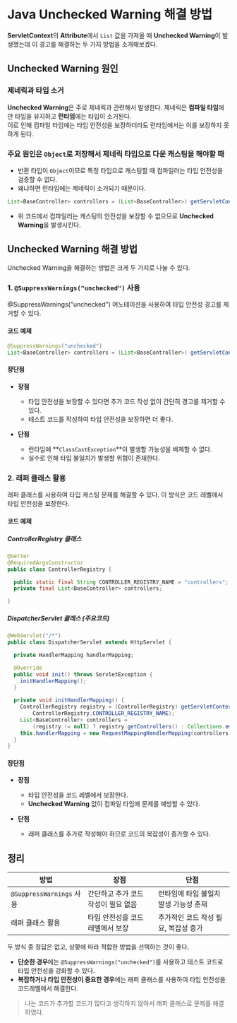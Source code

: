 # Java Unchecked Warning 해결 방법

**ServletContext**의 **Attribute**에서 `List` 값을 가져올 때 **Unchecked Warning**이 발생했는데 이 경고를 해결하는 두 가지 방법을 소개해보겠다.


## Unchecked Warning 원인

### 제네릭과 타입 소거
**Unchecked Warning**은 주로 제네릭과 관련해서 발생한다. 제네릭은 **컴파일 타임**에만 타입을 유지하고 **런타임**에는 타입이 소거된다.  
이로 인해 컴파일 타임에는 타입 안전성을 보장하더라도 런타임에서는 이를 보장하지 못하게 된다.

### 주요 원인은 `Object`로 저장해서 제네릭 타입으로 다운 캐스팅을 해야할 때
   - 반환 타입이 `Object`이므로 특정 타입으로 캐스팅할 때 컴파일러는 타입 안전성을 검증할 수 없다.
   - 왜냐하면 런타임에는 제네릭이 소거되기 때문이다.

   ```java
   List<BaseController> controllers = (List<BaseController>) getServletContext().getAttribute("controllers");
   ```
   - 위 코드에서 컴파일러는 캐스팅의 안전성을 보장할 수 없으므로 **Unchecked Warning**을 발생시킨다.


## Unchecked Warning 해결 방법

Unchecked Warning을 해결하는 방법은 크게 두 가지로 나눌 수 있다.

### 1. `@SuppressWarnings("unchecked")` 사용
@SuppressWarnings("unchecked") 어노테이션을 사용하여 타입 안전성 경고를 제거할 수 있다.

#### 코드 예제
```java
@SuppressWarnings("unchecked")
List<BaseController> controllers = (List<BaseController>) getServletContext().getAttribute("controllers");
```

#### 장단점
- **장점**
   - 타입 안전성을 보장할 수 있다면 추가 코드 작성 없이 간단히 경고를 제거할 수 있다.
   - 테스트 코드를 작성하여 타입 안전성을 보장하면 더 좋다.

- **단점**
   - 런타임에 **`ClassCastException`**이 발생할 가능성을 배제할 수 없다.
   - 실수로 인해 타입 불일치가 발생할 위험이 존재한다.

### 2. 래퍼 클래스 활용

래퍼 클래스를 사용하여 타입 캐스팅 문제를 해결할 수 있다. 이 방식은 코드 레벨에서 타입 안전성을 보장한다.

#### 코드 예제
##### ControllerRegistry 클래스
```java
@Getter
@RequiredArgsConstructor
public class ControllerRegistry {

  public static final String CONTROLLER_REGISTRY_NAME = "controllers";
  private final List<BaseController> controllers;

}
```

##### DispatcherServlet 클래스 (주요코드)
```java
@WebServlet("/*")
public class DispatcherServlet extends HttpServlet {

  private HandlerMapping handlerMapping;

  @Override
  public void init() throws ServletException {
    initHandlerMapping();
  }

  private void initHandlerMapping() {
    ControllerRegistry registry = (ControllerRegistry) getServletContext().getAttribute(
        ControllerRegistry.CONTROLLER_REGISTRY_NAME);
    List<BaseController> controllers =
        (registry != null) ? registry.getControllers() : Collections.emptyList();
    this.handlerMapping = new RequestMappingHandlerMapping(controllers);
  }
}
```

#### 장단점
- **장점**
   - 타입 안전성을 코드 레벨에서 보장한다.
   - **Unchecked Warning** 없이 컴파일 타임에 문제를 예방할 수 있다.

- **단점**
   - 래퍼 클래스를 추가로 작성해야 하므로 코드의 복잡성이 증가할 수 있다.


## 정리

| 방법                     | 장점                        | 단점                      |
|--------------------------|---------------------------|-------------------------|
| `@SuppressWarnings` 사용 | 간단하고 추가 코드 작성이 필요 없음      | 런타임에 타입 불일치 발생 가능성 존재   |
| 래퍼 클래스 활용           | 타입 안전성을 코드 레벨에서 보장        | 추가적인 코드 작성 필요, 복잡성 증가   |

두 방식 중 정답은 없고, 상황에 따라 적합한 방법을 선택하는 것이 좋다.
- **단순한 경우**에는 `@SuppressWarnings("unchecked")`를 사용하고 테스트 코드로 타입 안전성을 강화할 수 있다.
- **복잡하거나 타입 안전성이 중요한 경우**에는 래퍼 클래스를 사용하여 타입 안전성을 코드레벨에서 해결한다.

> 나는 코드가 추가할 코드가 많다고 생각하지 않아서 래퍼 클래스로 문제를 해결하였다.
